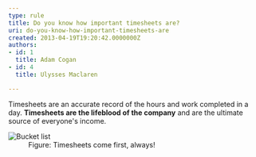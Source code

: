 ```yaml
---
type: rule
title: Do you know how important timesheets are?
uri: do-you-know-how-important-timesheets-are
created: 2013-04-19T19:20:42.0000000Z
authors:
- id: 1
  title: Adam Cogan
- id: 4
  title: Ulysses Maclaren

---
```




<span class='intro'> <p>Timesheets are an accurate record of the hours and work completed in a day. <strong>Timesheets are the lifeblood of the company</strong> and are the ultimate source of everyone's income. </p> </span>

<dl class="image"><dt><img alt="Bucket list" src="/Management/Rules-to-Better-Timesheets/PublishingImages/Bucket-list.jpg" /></dt><dd>Figure&#58; Timesheets come first, always!</dd></dl>


